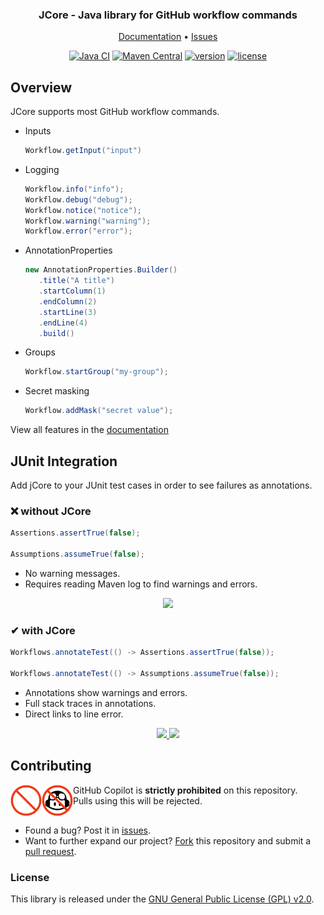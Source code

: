 <div align="center">
    <h3 align="center">JCore - Java library for GitHub workflow commands</h3>
    <p align="center">
        <a href="https://docs.katsute.dev/jcore">Documentation</a>
        •
        <a href="https://github.com/KatsuteDev/JCore/issues">Issues</a>
    </p>
</div>

<div align="center">
    <a href="https://github.com/KatsuteDev/JCore/actions/workflows/java_ci.yml"><img alt="Java CI" src="https://github.com/KatsuteDev/JCore/actions/workflows/java_ci.yml/badge.svg"></a>
    <a href="https://mvnrepository.com/artifact/dev.katsute/jcore"><img alt="Maven Central" src="https://img.shields.io/maven-central/v/dev.katsute/jcore"></a>
    <a href="https://github.com/KatsuteDev/JCore/releases"><img alt="version" src="https://img.shields.io/github/v/release/KatsuteDev/JCore"></a>
    <a href="https://github.com/KatsuteDev/JCore/blob/main/LICENSE"><img alt="license" src="https://img.shields.io/github/license/KatsuteDev/JCore"></a>
</div>

## Overview

JCore supports most GitHub workflow commands.

 - Inputs
   ```java
   Workflow.getInput("input")
   ```
 - Logging
   ```java
   Workflow.info("info");
   Workflow.debug("debug");
   Workflow.notice("notice");
   Workflow.warning("warning");
   Workflow.error("error");
   ```
 - AnnotationProperties
   ```java
   new AnnotationProperties.Builder()
      .title("A title")
      .startColumn(1)
      .endColumn(2)
      .startLine(3)
      .endLine(4)
      .build()
   ```
 - Groups
   ```java
   Workflow.startGroup("my-group");
   ```
 - Secret masking
   ```java
   Workflow.addMask("secret value");
   ```

View all features in the [documentation](https://docs.katsute.dev/jcore)

## JUnit Integration

Add jCore to your JUnit test cases in order to see failures as annotations.

### ❌ without JCore

```java
Assertions.assertTrue(false);

Assumptions.assumeTrue(false);
```

 - No warning messages.
 - Requires reading Maven log to find warnings and errors.

<div align="center">
    <a href="https://github.com/KatsuteDev/JCore/actions/runs/1704996506">
        <img src="https://raw.githubusercontent.com/KatsuteDev/JCore/main/before.png">
    </a>
</div>

### ✔ with JCore

```java
Workflows.annotateTest(() -> Assertions.assertTrue(false));

Workflows.annotateTest(() -> Assumptions.assumeTrue(false));
```

 - Annotations show warnings and errors.
 - Full stack traces in annotations.
 - Direct links to line error.

<div align="center">
    <a href="https://github.com/KatsuteDev/JCore/actions/runs/1704996503">
        <img src="https://raw.githubusercontent.com/KatsuteDev/JCore/main/after.png">
    </a>
    <a href="https://github.com/KatsuteDev/JCore/blob/335e5c9d02912e789e04809b33c257193c1938a6/src/test/java/dev/katsute/jcore/SampleTests.java#L40">
        <img src="https://raw.githubusercontent.com/KatsuteDev/JCore/main/after.link.png">
    </a>
</div>

## Contributing

<!-- GitHub Copilot Disclaimer -->
<table>
    <img alt="GitHub Copilot" align="left" src="https://raw.githubusercontent.com/KatsuteDev/.github/main/profile/copilot-dark.png#gh-dark-mode-only" width="50"><img alt="GitHub Copilot" align="left" src="https://raw.githubusercontent.com/KatsuteDev/.github/main/profile/copilot-light.png#gh-light-mode-only" width="50">
    <p>GitHub Copilot is <b>strictly prohibited</b> on this repository.<br>Pulls using this will be rejected.</p>
</table>
<!-- GitHub Copilot Disclaimer -->

 - Found a bug? Post it in [issues](https://github.com/KatsuteDev/JCore/issues).
 - Want to further expand our project? [Fork](https://github.com/KatsuteDev/JCore/fork) this repository and submit a [pull request](https://github.com/KatsuteDev/JCore/pulls).

### License

This library is released under the [GNU General Public License (GPL) v2.0](https://github.com/KatsuteDev/JCore/blob/main/LICENSE).
